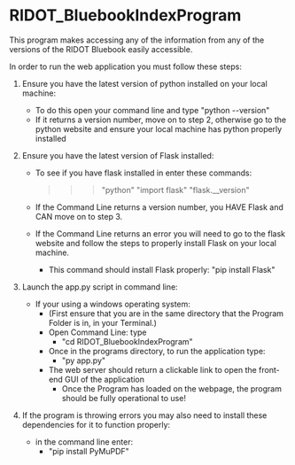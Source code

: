 # RIDOT_BluebookIndexProgram
This program makes accessing any of the information from any of the versions of the RIDOT Bluebook easily accessible.

In order to run the web application you must follow these steps:

1. Ensure you have the latest version of python installed on your local machine:
	- To do this open your command line and type "python --version"
	- If it returns a version number, move on to step 2, otherwise go to the python website and ensure your local machine has python properly installed

2. Ensure you have the latest version of Flask installed:
	- To see if you have flask installed in enter these commands:
		>>>"python"
		>>>"import flask"
		>>>"flask.__version"

	- If the Command Line returns a version number, you HAVE Flask and CAN move on to step 3.

	- If the Command Line returns an error you will need to go to the flask website and follow the steps to properly install Flask on your local machine.
		- This command should install Flask properly: "pip install Flask"

3. Launch the app.py script in command line:
	- If your using a windows operating system:
		- (First ensure that you are in the same directory that the Program Folder is in, in your Terminal.)
		- Open Command Line: type 
			- "cd RIDOT_BluebookIndexProgram"
		- Once in the programs directory, to run the application type: 
			- "py app.py"
		- The web server should return a clickable link to open the front-end GUI of the application
			- Once the Program has loaded on the webpage, the program should be fully operational to use!	

4. If the program is throwing errors you may also need to install these dependencies for it to function properly:
	- in the command line enter:
		- "pip install PyMuPDF"
		 

